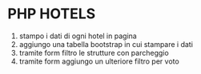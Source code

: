 # PHP HOTELS

1. stampo i dati di ogni hotel in pagina
1. aggiungo una tabella bootstrap in cui stampare i dati
1. tramite form filtro le strutture con parcheggio
1. tramite form aggiungo un ulteriore filtro per voto
